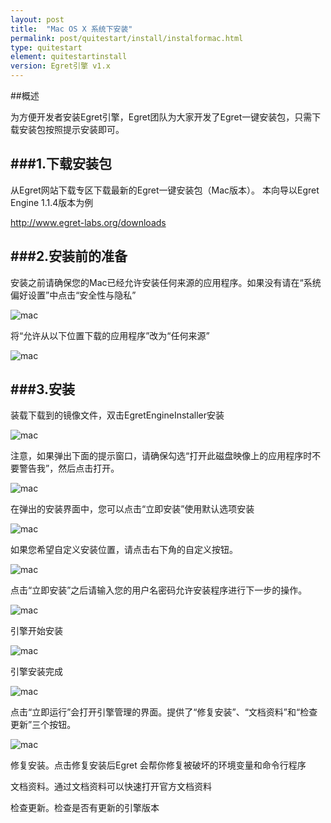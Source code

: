 ```yaml
---
layout: post
title:  "Mac OS X 系统下安装"
permalink: post/quitestart/install/instalformac.html
type: quitestart
element: quitestartinstall
version: Egret引擎 v1.x
---
```


##概述

为方便开发者安装Egret引擎，Egret团队为大家开发了Egret一键安装包，只需下载安装包按照提示安装即可。

###1.下载安装包
---

从Egret网站下载专区下载最新的Egret一键安装包（Mac版本）。 本向导以Egret Engine 1.1.4版本为例

<a href="http://www.egret-labs.org/downloads" target="_blank">http://www.egret-labs.org/downloads</a>

###2.安装前的准备
---

安装之前请确保您的Mac已经允许安装任何来源的应用程序。如果没有请在“系统偏好设置”中点击“安全性与隐私”

![mac]({{site.baseurl}}/assets/img/maci1.png)

将“允许从以下位置下载的应用程序”改为“任何来源”

![mac]({{site.baseurl}}/assets/img/maci2.png)

###3.安装
---

装载下载到的镜像文件，双击EgretEngineInstaller安装

![mac]({{site.baseurl}}/assets/img/maci3.png)

注意，如果弹出下面的提示窗口，请确保勾选“打开此磁盘映像上的应用程序时不要警告我”，然后点击打开。

![mac]({{site.baseurl}}/assets/img/maci4.png)

在弹出的安装界面中，您可以点击“立即安装”使用默认选项安装

![mac]({{site.baseurl}}/assets/img/maci5.png)

如果您希望自定义安装位置，请点击右下角的自定义按钮。

![mac]({{site.baseurl}}/assets/img/maci6.png)

点击“立即安装”之后请输入您的用户名密码允许安装程序进行下一步的操作。

![mac]({{site.baseurl}}/assets/img/maci7.png)

引擎开始安装

![mac]({{site.baseurl}}/assets/img/maci8.png)

引擎安装完成

![mac]({{site.baseurl}}/assets/img/maci9.png)

点击“立即运行”会打开引擎管理的界面。提供了“修复安装”、“文档资料”和“检查更新”三个按钮。

![mac]({{site.baseurl}}/assets/img/maci10.png)

修复安装。点击修复安装后Egret 会帮你修复被破坏的环境变量和命令行程序
文档资料。通过文档资料可以快速打开官方文档资料检查更新。检查是否有更新的引擎版本



